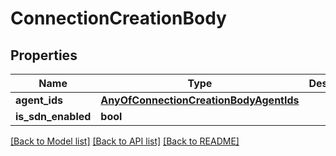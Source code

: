 # ConnectionCreationBody

## Properties
Name | Type | Description | Notes
------------ | ------------- | ------------- | -------------
**agent_ids** | [**AnyOfConnectionCreationBodyAgentIds**](AnyOfConnectionCreationBodyAgentIds.md) |  | 
**is_sdn_enabled** | **bool** |  | [optional] 

[[Back to Model list]](../README.md#documentation-for-models) [[Back to API list]](../README.md#documentation-for-api-endpoints) [[Back to README]](../README.md)


